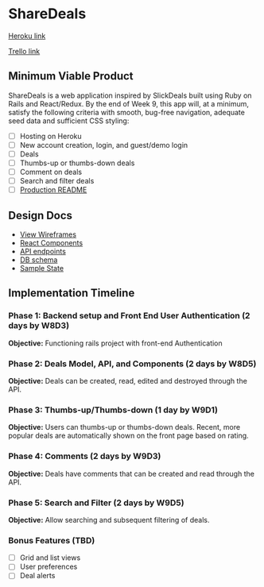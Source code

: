 # ShareDeals

[Heroku link][heroku]

[Trello link][trello]

[heroku]: http://www.herokuapp.com
[trello]: https://trello.com/b/ALgfuX0Q/freshernote

## Minimum Viable Product

ShareDeals is a web application inspired by SlickDeals built using Ruby on Rails
and React/Redux.  By the end of Week 9, this app will, at a minimum, satisfy the
following criteria with smooth, bug-free navigation, adequate seed data and
sufficient CSS styling:

- [ ] Hosting on Heroku
- [ ] New account creation, login, and guest/demo login
- [ ] Deals
- [ ] Thumbs-up or thumbs-down deals
- [ ] Comment on deals
- [ ] Search and filter deals
- [ ] [Production README](docs/README.md)

## Design Docs
* [View Wireframes][wireframes]
* [React Components][components]
* [API endpoints][api-endpoints]
* [DB schema][schema]
* [Sample State][sample-state]

[wireframes]: docs/wireframes
[components]: docs/component-hierarchy.md
[sample-state]: docs/sample-state.md
[api-endpoints]: docs/api-endpoints.md
[schema]: docs/schema.md

## Implementation Timeline

### Phase 1: Backend setup and Front End User Authentication (2 days by W8D3)

**Objective:** Functioning rails project with front-end Authentication

### Phase 2: Deals Model, API, and Components (2 days by W8D5)

**Objective:** Deals can be created, read, edited and destroyed through the API.

### Phase 3: Thumbs-up/Thumbs-down (1 day by W9D1)

**Objective:** Users can thumbs-up or thumbs-down deals. Recent, more popular
deals are automatically shown on the front page based on rating.

### Phase 4: Comments (2 days by W9D3)

**Objective:** Deals have comments that can be created and read through the API.

### Phase 5: Search and Filter (2 days by W9D5)

**Objective:** Allow searching and subsequent filtering of deals.

### Bonus Features (TBD)
- [ ] Grid and list views
- [ ] User preferences
- [ ] Deal alerts
